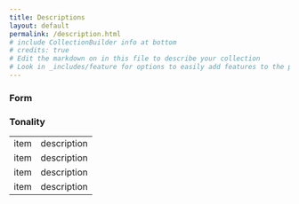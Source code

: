 ```yaml
---
title: Descriptions
layout: default
permalink: /description.html
# include CollectionBuilder info at bottom
# credits: true
# Edit the markdown on in this file to describe your collection
# Look in _includes/feature for options to easily add features to the page
---
```

<div class="table-container">
  <table id="item-table" class="table table-striped dataTable no-footer">
    <tbody>
      <h3 class="table-head">Form</h3>
      <tr class="odd"><td>item</td>  <td>description</td></tr>
      <tr class="even"><td>item</td>  <td>description</td></tr>
      <h3 class="table-head">Tonality</h3>
      <tr class="odd"><td>item</td>  <td>description</td></tr>
      <tr class="even"><td>item</td>  <td>description</td></tr>
    </tbody>
  </table>
</div>

